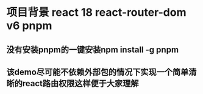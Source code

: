# 项目背景 react 18 react-router-dom v6 pnpm 
## 没有安装pnpm的一键安装npm install -g pnpm
## 该demo尽可能不依赖外部包的情况下实现一个简单清晰的react路由权限这样便于大家理解